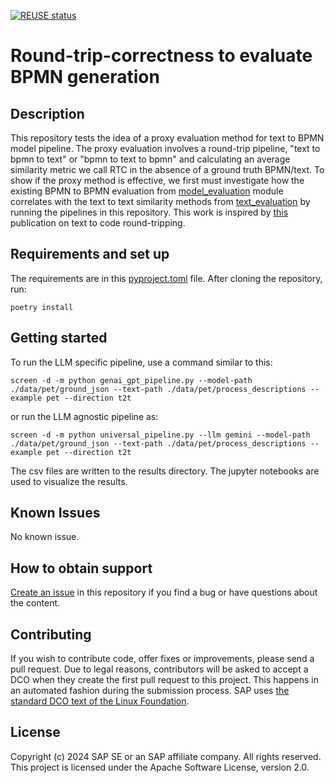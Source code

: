 [![REUSE status](https://api.reuse.software/badge/github.com/SAP-samples/llm-round-trip-correctness)](https://api.reuse.software/info/github.com/SAP-samples/llm-round-trip-correctness)

# Round-trip-correctness to evaluate BPMN generation

## Description
This repository tests the idea of a proxy evaluation method for text to BPMN model pipeline.
The proxy evaluation involves a round-trip pipeline, "text to bpmn to text" or "bpmn to text to bpmn" and calculating an average similarity metric we call RTC in the absence of a ground truth BPMN/text.
To show if the proxy method is effective, we first must investigate how the existing BPMN to BPMN evaluation from [model_evaluation](./model_evaluation) module correlates with the text to text similarity methods from [text_evaluation](./text_evaluation) by running the pipelines in this repository. 
This work is inspired by [this](https://arxiv.org/abs/2402.08699) publication on text to code round-tripping.  



## Requirements and set up

The requirements are in this [pyproject.toml](./pyproject.toml) file. After cloning the repository, run:

```shell
poetry install
```

## Getting started

To run the LLM specific pipeline, use a command similar to this:
```shell
screen -d -m python genai_gpt_pipeline.py --model-path ./data/pet/ground_json --text-path ./data/pet/process_descriptions --example pet --direction t2t 
```
or run the LLM agnostic pipeline as:
```shell
screen -d -m python universal_pipeline.py --llm gemini --model-path ./data/pet/ground_json --text-path ./data/pet/process_descriptions --example pet --direction t2t 
```
The csv files are written to the results directory. The jupyter notebooks are used to visualize the results. 


## Known Issues
No known issue.

## How to obtain support
[Create an issue](https://github.com/SAP-samples/model-to-model-evaluation-code/issues) in this repository if you find a bug or have questions about the content.



## Contributing
If you wish to contribute code, offer fixes or improvements, please send a pull request. Due to legal reasons, contributors will be asked to accept a DCO when they create the first pull request to this project. This happens in an automated fashion during the submission process. SAP uses [the standard DCO text of the Linux Foundation](https://developercertificate.org/).

## License
Copyright (c) 2024 SAP SE or an SAP affiliate company. All rights reserved. This project is licensed under the Apache Software License, version 2.0.

